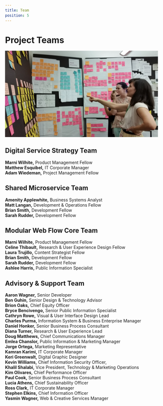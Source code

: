 ```yaml
---
title: Team
position: 5
---
```


# Project Teams

![image of Team Synthesizing Learnings](/uploads/Digital%20Service%20Synthesis.jpg)

## Digital Service Strategy Team

**Marni Wilhite,** Product Management Fellow <br>
**Matthew Esquibel,** IT Corporate Manager <br>
**Adam Wiedeman,** Project Management Fellow <br>

## Shared Microservice Team

**Amenity Applewhite,** Business Systems Analyst <br>
**Matt Langan,** Development & Operations Fellow <br>
**Brian Smith,** Development Fellow <br>
**Sarah Rudder,** Development Fellow <br>

## Modular Web Flow Core Team

**Marni Wilhite,** Product Management Fellow <br>
**Celine Thibault,** Research & User Experience Design Fellow <br>
**Laura Trujillo,** Content Strategist Fellow <br>
**Brian Smith,** Development Fellow <br>
**Sarah Rudder,** Development Fellow <br>
**Ashlee Harris,** Public Information Specialist <br>

## Advisory & Support Team

**Aaron Wagner,** Senior Developer <br>
**Ben Guhin,** Senior Design & Technology Advisor <br>
**Brion Oaks,** Chief Equity Officer <br>
**Bryce Bencivengo,** Senior Public Information Specialist <br>
**Cathryn Rowe,** Visual & User Interface Design Lead <br>
**Charles Purma,** Information System & Business Enterprise Manager <br>
**Daniel Honker,** Senior Business Process Consultant <br>
**Diana Turner,** Research & User Experience Lead <br>
**Doug Matthews,** Chief Communications Manager <br>
**Emlea Chanslor,** Public Information & Marketing Manager <br>
**Jorge Ortega,** Marketing Representative <br>
**Kamran Karimi,** IT Corporate Manager <br>
**Keri Greenwalt,** Digital Graphic Designer <br>
**Kevin Williams,** Chief Information Security Officer, <br>
**Khalil Shalabi,** Vice President, Technology & Marketing Operations <br>
**Kim Olivares,** Chief Performance Officer <br>
**Paul Cook,** Senior Business Process Consultant <br>
**Lucia Athens,** Chief Sustainability Officer <br>
**Ross Clark,** IT Corporate Manager <br>
**Stephen Elkins,** Chief Information Officer <br>
**Yasmin Wagner,** Web & Creative Services Manager <br>

